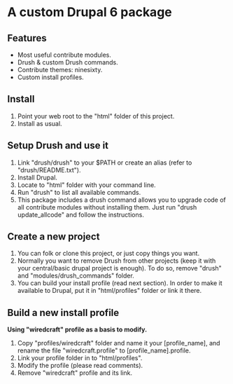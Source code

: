 # A custom Drupal 6 package

## Features

*	Most useful contribute modules.
*	Drush & custom Drush commands.
*	Contribute themes: ninesixty.
*	Custom install profiles.

## Install

1.	Point your web root to the "html" folder of this project.
1.	Install as usual.

## Setup Drush and use it

1.	Link "drush/drush" to your $PATH or create an alias (refer to "drush/README.txt").
1.	Install Drupal.
1.	Locate to "html" folder with your command line.
1.	Run "drush" to list all available commands.
1.	This package includes a drush command allows you to upgrade code of all contribute modules without installing them. Just run "drush update_allcode" and follow the instructions.

## Create a new project

1.	You can folk or clone this project, or just copy things you want.
1.	Normally you want to remove Drush from other projects (keep it with your central/basic drupal project is enough). To do so, remove "drush" and "modules/drush_commands" folder.
1.	You can build your install profile (read next section). In order to make it available to Drupal, put it in "html/profiles" folder or link it there.

## Build a new install profile

**Using "wiredcraft" profile as a basis to modify.**

1.	Copy "profiles/wiredcraft" folder and name it your [profile\_name], and rename the file "wiredcraft.profile" to [profile\_name].profile.
1.	Link your profile folder in to "html/profiles".
1.	Modify the profile (please read comments).
1.	Remove "wiredcraft" profile and its link.
